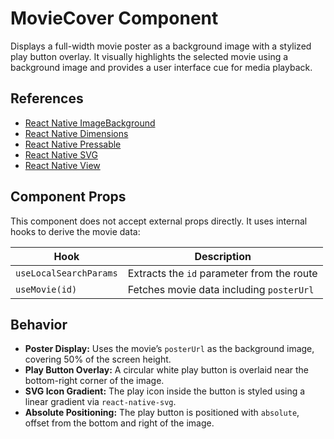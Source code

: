 # MovieCover Component

Displays a full-width movie poster as a background image with a stylized play button overlay. It visually highlights the selected movie using a background image and provides a user interface cue for media playback.

## References

* [React Native ImageBackground](https://reactnative.dev/docs/imagebackground)
* [React Native Dimensions](https://reactnative.dev/docs/dimensions)
* [React Native Pressable](https://reactnative.dev/docs/pressable)
* [React Native SVG](https://github.com/software-mansion/react-native-svg)
* [React Native View](https://reactnative.dev/docs/view)

## Component Props

This component does not accept external props directly. It uses internal hooks to derive the movie data:

| Hook                   | Description                                |
| ---------------------- | ------------------------------------------ |
| `useLocalSearchParams` | Extracts the `id` parameter from the route |
| `useMovie(id)`         | Fetches movie data including `posterUrl`   |

## Behavior

* **Poster Display:** Uses the movie’s `posterUrl` as the background image, covering 50% of the screen height.
* **Play Button Overlay:** A circular white play button is overlaid near the bottom-right corner of the image.
* **SVG Icon Gradient:** The play icon inside the button is styled using a linear gradient via `react-native-svg`.
* **Absolute Positioning:** The play button is positioned with `absolute`, offset from the bottom and right of the image.